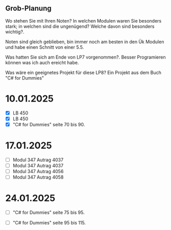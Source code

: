 ## Grob-Planung
Wo stehen Sie mit Ihren Noten? In welchen Modulen waren Sie besonders stark; in welchen sind die ungenügend? Welche davon sind besonders wichtig?.

Noten sind gleich geblieben, bin immer noch am besten in den Ük Modulen und habe einen Schnitt von einer 5.5.

Was hatten Sie sich am Ende von LP7 vorgenommen?.
Besser Programieren können was ich auch ereicht habe.

Was wäre ein geeignetes Projekt für diese LP8?
Ein Projekt aus dem Buch "C# for Dummies"


# 10.01.2025
- [X] LB 450
- [X] LB 450
- [X] "C# for Dummies" seite 70 bis 90.

# 17.01.2025
- [ ] Modul 347 Autrag 4037
- [ ] Modul 347 Autrag 4037
- [ ] Modul 347 Autrag 4056
- [ ] Modul 347 Autrag 4058

# 24.01.2025
- [ ] "C# for Dummies" seite 75 bis 95.
- [ ] "C# for Dummies" seite 95 bis 115.

